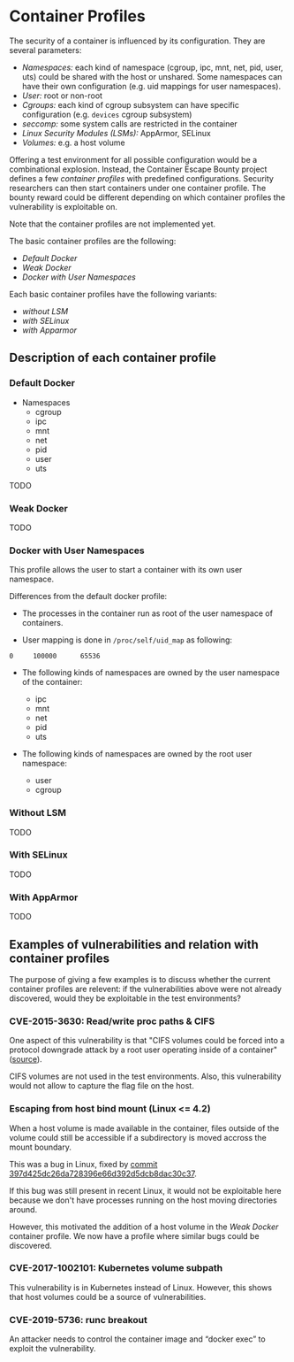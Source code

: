 # Container Profiles

The security of a container is influenced by its configuration. They are
several parameters:

- *Namespaces:* each kind of namespace (cgroup, ipc, mnt, net, pid, user, uts)
  could be shared with the host or unshared. Some namespaces can have their own
  configuration (e.g. uid mappings for user namespaces).
- *User:* root or non-root
- *Cgroups:* each kind of cgroup subsystem can have specific configuration
  (e.g. `devices` cgroup subsystem)
- *seccomp:* some system calls are restricted in the container
- *Linux Security Modules (LSMs):* AppArmor, SELinux
- *Volumes:* e.g. a host volume

Offering a test environment for all possible configuration would be a
combinational explosion. Instead, the Container Escape Bounty project defines a
few _container profiles_ with predefined configurations. Security researchers
can then start containers under one container profile. The bounty reward could
be different depending on which container profiles the vulnerability is
exploitable on.

Note that the container profiles are not implemented yet.

The basic container profiles are the following:
- *Default Docker*
- *Weak Docker*
- *Docker with User Namespaces*

Each basic container profiles have the following variants:
- *without LSM*
- *with SELinux*
- *with Apparmor*

## Description of each container profile

### Default Docker

- Namespaces
  - cgroup
  - ipc
  - mnt
  - net
  - pid
  - user
  - uts

TODO

### Weak Docker

TODO

### Docker with User Namespaces

This profile allows the user to start a container with its own user namespace.

Differences from the default docker profile:

* The processes in the container run as root of the user namespace of containers.

* User mapping is done in `/proc/self/uid_map` as following:

```
0     100000      65536
```

* The following kinds of namespaces are owned by the user namespace of the container:

  - ipc
  - mnt
  - net
  - pid
  - uts

* The following kinds of namespaces are owned by the root user namespace:

  - user
  - cgroup


### Without LSM

TODO

### With SELinux

TODO

### With AppArmor

TODO

## Examples of vulnerabilities and relation with container profiles

The purpose of giving a few examples is to discuss whether the current
container profiles are relevent: if the vulnerabilities above were not already
discovered, would they be exploitable in the test environments?

### CVE-2015-3630: Read/write proc paths & CIFS

One aspect of this vulnerability is that "CIFS volumes could be forced into a
protocol downgrade attack by a root user operating inside of a container"
([source](https://packetstormsecurity.com/files/131835/Docker-Privilege-Escalation-Information-Disclosure.html)).

CIFS volumes are not used in the test environments. Also, this vulnerability
would not allow to capture the flag file on the host.

### Escaping from host bind mount (Linux <= 4.2)

When a host volume is made available in the container, files outside of the
volume could still be accessible if a subdirectory is moved accross the mount
boundary.

This was a bug in Linux, fixed by [commit 397d425dc26da728396e66d392d5dcb8dac30c37](https://git.kernel.org/pub/scm/linux/kernel/git/torvalds/linux.git/commit/?id=397d425dc26da728396e66d392d5dcb8dac30c37).

If this bug was still present in recent Linux, it would not be exploitable here
because we don't have processes running on the host moving directories around.

However, this motivated the addition of a host volume in the _Weak Docker_
container profile. We now have a profile where similar bugs could be discovered.

### CVE-2017-1002101: Kubernetes volume subpath

This vulnerability is in Kubernetes instead of Linux. However, this shows that
host volumes could be a source of vulnerabilities.

### CVE-2019-5736: runc breakout

An attacker needs to control the container image and “docker exec” to exploit
the vulnerability.

